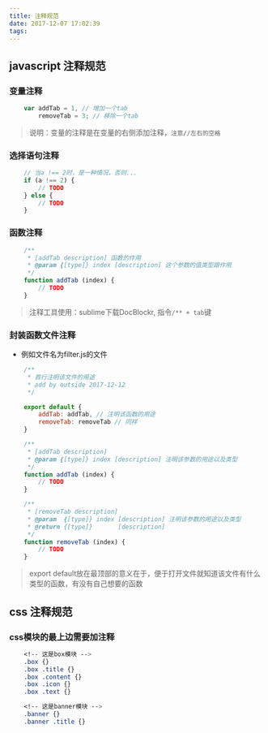 ```yaml
---
title: 注释规范
date: 2017-12-07 17:02:39
tags:
---
```


## javascript 注释规范

### 变量注释
```javascript
    var addTab = 1, // 增加一个tab
        removeTab = 3; // 移除一个tab
```

> 说明：变量的注释是在变量的右侧添加注释，`注意//左右的空格`

### 选择语句注释
```javascript
    // 当a !== 2时，是一种情况，否则...
    if (a !== 2) {
        // TODO
    } else {
        // TODO
    }
```

### 函数注释
```javascript
    /**
     * [addTab description] 函数的作用
     * @param {[type]} index [description] 这个参数的值类型跟作用
     */
    function addTab (index) {
        // TODO
    }
```
<!--more-->
> 注释工具使用：sublime下载DocBlockr, 指令`/** + tab`键

### 封装函数文件注释
* 例如文件名为filter.js的文件

```javascript
    /**
     * 首行注明该文件的用途
     * add by outside 2017-12-12
     */

    export default {
        addTab: addTab, // 注明该函数的用途
        removeTab: removeTab // 同样
    }

    /**
     * [addTab description]
     * @param {[type]} index [description] 注明该参数的用途以及类型
     */
    function addTab (index) {
        // TODO
    }

    /**
     * [removeTab description]
     * @param  {[type]} index [description] 注明该参数的用途以及类型
     * @return {[type]}       [description]
     */
    function removeTab (index) {
        // TODO
    }
```

> export default放在最顶部的意义在于，便于打开文件就知道该文件有什么类型的函数，有没有自己想要的函数




## css 注释规范

### css模块的最上边需要加注释
```css
    <!-- 这是box模块 -->
    .box {}
    .box .title {}
    .box .content {}
    .box .icon {}
    .box .text {}

    <!-- 这是banner模块 -->
    .banner {}
    .banner .title {}
```
